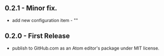 ## 0.2.1 - Minor fix.
* add new configuration item - ""

## 0.2.0 - First Release
* publish to GitHub.com as an Atom editor's package under MIT license.
